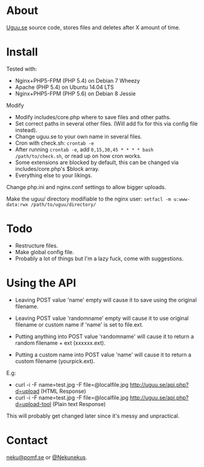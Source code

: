 # About
[Uguu.se](http://uguu.se) source code, stores files and deletes after X amount of time.

# Install
Tested with:
* Nginx+PHP5-FPM (PHP 5.4) on Debian 7 Wheezy 
* Apache (PHP 5.4) on Ubuntu 14.04 LTS
* Nginx+PHP5-FPM (PHP 5.6) on Debian 8 Jessie

Modify 
* Modify includes/core.php where to save files and other paths.
* Set correct paths in several other files. (Will add fix for this via config file instead).
* Change uguu.se to your own name in several files.
* Cron with check.sh: `crontab -e`
* After running `crontab -e`, add `0,15,30,45 * * * * bash /path/to/check.sh`, or read up on how cron works.
* Some extensions are blocked by default, this can be changed via includes/core.php's $block array.
* Everything else to your likings.

Change php.ini and nginx.conf settings to allow bigger uploads.

Make the uguu/ directory modifiable to the nginx user:
`setfacl -m u:www-data:rwx /path/to/uguu/directory/`

# Todo

* Restructure files.
* Make global config file.
* Probably a lot of things but I'm a lazy fuck, come with suggestions.


# Using the API

  * Leaving POST value 'name' empty will cause it to save using the original filename.
  * Leaving POST value 'randomname' empty will cause it to use original filename or custom name if 'name' is set to file.ext.
  
  * Putting anything into POST value 'randomname' will cause it to return a random filename + ext (xxxxxx.ext).
  * Putting a custom name into POST value 'name' will cause it to return a custom filename (yourpick.ext).
  
  E.g:
  * curl -i -F name=test.jpg -F file=@localfile.jpg http://uguu.se/api.php?d=upload (HTML Response)
  * curl -i -F name=test.jpg -F file=@localfile.jpg http://uguu.se/api.php?d=upload-tool (Plain text Response)


This will probably get changed later since it's messy and unpractical.

# Contact

[neku@pomf.se](mailto:neku@pomf.se) or [@Nekunekus](https://twitter.com/nekunekus).
